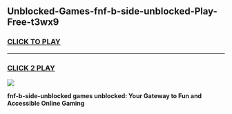 
## Unblocked-Games-fnf-b-side-unblocked-Play-Free-t3wx9
<h3>
<a href="https://premium76.site?title=fnf-b-side-unblocked&ref=10A">CLICK TO PLAY</a></h3>
<hr>

<h3>
<a href="https://premium76.site?title=fnf-b-side-unblocked&ref=10A">CLICK 2 PLAY</a>
  
</h3>

<a href="https://premium76.site?title=fnf-b-side-unblocked&ref=10A"><img src="https://clearcache.store/games.png"></a>


**fnf-b-side-unblocked games unblocked: Your Gateway to Fun and Accessible Online Gaming**
